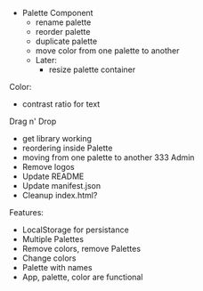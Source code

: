 * Palette Component
  * rename palette
  * reorder palette
  * duplicate palette
  * move color from one palette to another
  * Later:
    * resize palette container

Color:
  * contrast ratio for text

Drag n' Drop
  * get library working
  * reordering inside Palette
  * moving from one palette to another
333
Admin
  * Remove logos
  * Update README
  * Update manifest.json
  * Cleanup index.html?

Features:
  * LocalStorage for persistance
  * Multiple Palettes
  * Remove colors, remove Palettes
  * Change colors
  * Palette with names
  * App, palette, color are functional
